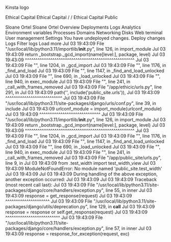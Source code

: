 
Kinsta logo

Ethical Capital
Ethical Capital
/
/
Ethical Capital Public




Sloane Ortel
Sloane Ortel
Overview
Deployments
Logs
Analytics
Environment variables
Processes
Domains
Networking
Disks
Web terminal
User management
Settings
You have undeployed changes.
Deploy changes
Logs
Filter logs
Load more
Jul 03 19:43:09 
  File "/usr/local/lib/python3.11/importlib/__init__.py", line 126, in import_module
Jul 03 19:43:09 
    return _bootstrap._gcd_import(name[level:], package, level)
Jul 03 19:43:09 
           ^^^^^^^^^^^^^^^^^^^^^^^^^^^^^^^^^^^^^^^^^^^^^^^^^^^^
Jul 03 19:43:09 
  File "", line 1204, in _gcd_import
Jul 03 19:43:09 
  File "", line 1176, in _find_and_load
Jul 03 19:43:09 
  File "", line 1147, in _find_and_load_unlocked
Jul 03 19:43:09 
  File "", line 690, in _load_unlocked
Jul 03 19:43:09 
  File "", line 940, in exec_module
Jul 03 19:43:09 
  File "", line 241, in _call_with_frames_removed
Jul 03 19:43:09 
  File "/app/ethicic/urls.py", line 291, in 
Jul 03 19:43:09 
    path('', include('public_site.urls')),
Jul 03 19:43:09 
             ^^^^^^^^^^^^^^^^^^^^^^^^^^^
Jul 03 19:43:09 
  File "/usr/local/lib/python3.11/site-packages/django/urls/conf.py", line 39, in include
Jul 03 19:43:09 
    urlconf_module = import_module(urlconf_module)
Jul 03 19:43:09 
                     ^^^^^^^^^^^^^^^^^^^^^^^^^^^^^
Jul 03 19:43:09 
  File "/usr/local/lib/python3.11/importlib/__init__.py", line 126, in import_module
Jul 03 19:43:09 
    return _bootstrap._gcd_import(name[level:], package, level)
Jul 03 19:43:09 
           ^^^^^^^^^^^^^^^^^^^^^^^^^^^^^^^^^^^^^^^^^^^^^^^^^^^^
Jul 03 19:43:09 
  File "", line 1204, in _gcd_import
Jul 03 19:43:09 
  File "", line 1176, in _find_and_load
Jul 03 19:43:09 
  File "", line 1147, in _find_and_load_unlocked
Jul 03 19:43:09 
  File "", line 690, in _load_unlocked
Jul 03 19:43:09 
  File "", line 940, in exec_module
Jul 03 19:43:09 
  File "", line 241, in _call_with_frames_removed
Jul 03 19:43:09 
  File "/app/public_site/urls.py", line 9, in 
Jul 03 19:43:09 
    from .test_width import test_width_view
Jul 03 19:43:09 
ModuleNotFoundError: No module named 'public_site.test_width'
Jul 03 19:43:09 
Jul 03 19:43:09 
During handling of the above exception, another exception occurred:
Jul 03 19:43:09 
Jul 03 19:43:09 
Traceback (most recent call last):
Jul 03 19:43:09 
  File "/usr/local/lib/python3.11/site-packages/django/core/handlers/exception.py", line 55, in inner
Jul 03 19:43:09 
    response = get_response(request)
Jul 03 19:43:09 
               ^^^^^^^^^^^^^^^^^^^^^
Jul 03 19:43:09 
  File "/usr/local/lib/python3.11/site-packages/django/utils/deprecation.py", line 129, in __call__
Jul 03 19:43:09 
    response = response or self.get_response(request)
Jul 03 19:43:09 
                           ^^^^^^^^^^^^^^^^^^^^^^^^^^
Jul 03 19:43:09 
  File "/usr/local/lib/python3.11/site-packages/django/core/handlers/exception.py", line 57, in inner
Jul 03 19:43:09 
    response = response_for_exception(request, exc)




